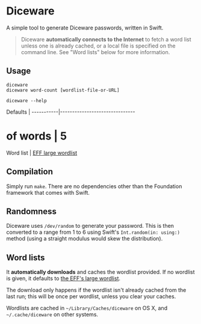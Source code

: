 # Diceware

A simple tool to generate Diceware passwords, written in Swift.

> Diceware **automatically connects to the Internet** to fetch a word list unless one is already cached, or a local file is specified on the command line. See "Word lists" below for more information.

## Usage

```
diceware
diceware word-count [wordlist-file-or-URL]

diceware --help
```

Defaults   |
-----------|-------------------------------
# of words | 5
Word list  | [EFF large wordlist][wordlist]

## Compilation

Simply run `make`. There are no dependencies other than the Foundation framework that comes with Swift.

## Randomness

Diceware uses `/dev/random` to generate your password. This is then converted to a range from 1 to 6 using Swift's `Int.random(in: using:)` method (using a straight modulus would skew the distribution).

## Word lists

It **automatically downloads** and caches the wordlist provided. If no wordlist is given, it defaults to [the EFF's large wordlist][wordlist].

The download only happens if the wordlist isn't already cached from the last run; this will be once per wordlist, unless you clear your caches.

Wordlists are cached in `~/Library/Caches/diceware` on OS X, and `~/.cache/diceware` on other systems.

[wordlist]: https://www.eff.org/files/2016/07/18/eff_large_wordlist.txt
